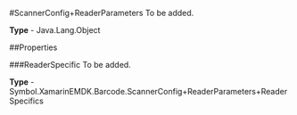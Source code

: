#ScannerConfig+ReaderParameters
To be added.

**Type** - Java.Lang.Object

##Properties

###ReaderSpecific
To be added.

**Type** - Symbol.XamarinEMDK.Barcode.ScannerConfig+ReaderParameters+ReaderSpecifics


